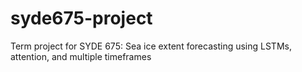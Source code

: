 # syde675-project
Term project for SYDE 675: Sea ice extent forecasting using LSTMs, attention, and multiple timeframes
